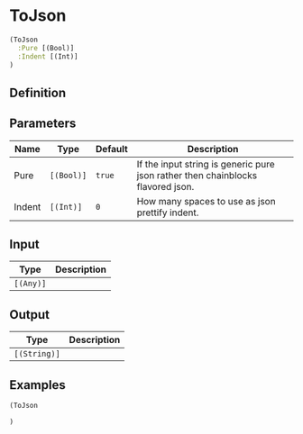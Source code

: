 # ToJson

```clojure
(ToJson
  :Pure [(Bool)]
  :Indent [(Int)]
)
```

## Definition


## Parameters
| Name | Type | Default | Description |
|------|------|---------|-------------|
| Pure | `[(Bool)]` | `true` | If the input string is generic pure json rather then chainblocks flavored json. |
| Indent | `[(Int)]` | `0` | How many spaces to use as json prettify indent. |


## Input
| Type | Description |
|------|-------------|
| `[(Any)]` |  |


## Output
| Type | Description |
|------|-------------|
| `[(String)]` |  |


## Examples

```clojure
(ToJson

)
```
